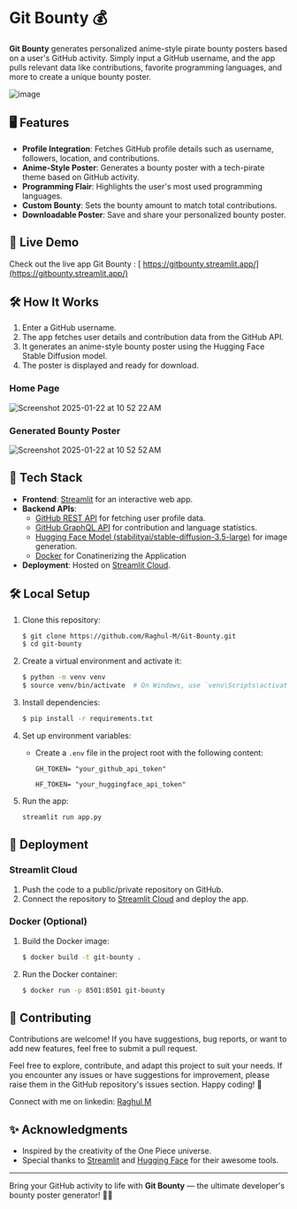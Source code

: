 # Git Bounty 💰

**Git Bounty** generates personalized anime-style pirate bounty posters based on a user's GitHub activity. Simply input a GitHub username, and the app pulls relevant data like contributions, favorite programming languages, and more to create a unique bounty poster.

![image](https://github.com/user-attachments/assets/f20459f6-3a9e-465c-93c4-051e29d09dfe)

## 🖥️ Features
- **Profile Integration**: Fetches GitHub profile details such as username, followers, location, and contributions.
- **Anime-Style Poster**: Generates a bounty poster with a tech-pirate theme based on GitHub activity.
- **Programming Flair**: Highlights the user's most used programming languages.
- **Custom Bounty**: Sets the bounty amount to match total contributions.
- **Downloadable Poster**: Save and share your personalized bounty poster.

## 🚀 Live Demo
Check out the live app Git Bounty : [ https://gitbounty.streamlit.app/](https://gitbounty.streamlit.app/)

## 🛠️ How It Works
1. Enter a GitHub username.
2. The app fetches user details and contribution data from the GitHub API.
3. It generates an anime-style bounty poster using the Hugging Face Stable Diffusion model.
4. The poster is displayed and ready for download.

### **Home Page**
![Screenshot 2025-01-22 at 10 52 22 AM](https://github.com/user-attachments/assets/99dc1a5c-9333-440b-b1bf-abd341e35c89)


### **Generated Bounty Poster**
![Screenshot 2025-01-22 at 10 52 52 AM](https://github.com/user-attachments/assets/ce740694-983d-4bf8-9c46-12ac0318b36c)


## 🧩 Tech Stack
- **Frontend**: [Streamlit](https://streamlit.io/) for an interactive web app.
- **Backend APIs**:
  - [GitHub REST API](https://docs.github.com/en/rest) for fetching user profile data.
  - [GitHub GraphQL API](https://docs.github.com/en/graphql) for contribution and language statistics.
  - [Hugging Face Model (stabilityai/stable-diffusion-3.5-large)](https://huggingface.co/stabilityai) for image generation.
  -  [Docker](https://www.docker.com/) for Conatinerizing the Application
- **Deployment**: Hosted on [Streamlit Cloud](https://streamlit.io/cloud).

## 🛠️ Local Setup
1. Clone this repository:
   ```bash
   $ git clone https://github.com/Raghul-M/Git-Bounty.git
   $ cd git-bounty
   ```

2. Create a virtual environment and activate it:
   ```bash
   $ python -m venv venv
   $ source venv/bin/activate  # On Windows, use `venv\Scripts\activate`
   ```

3. Install dependencies:
   ```bash
   $ pip install -r requirements.txt
   ```

4. Set up environment variables:
   - Create a `.env` file in the project root with the following content:
     ```env
     GH_TOKEN= "your_github_api_token"
     
     HF_TOKEN= "your_huggingface_api_token"
     ```

5. Run the app:
   ```bash
   streamlit run app.py
   ```

## 🧳 Deployment
### Streamlit Cloud
1. Push the code to a public/private repository on GitHub.
2. Connect the repository to [Streamlit Cloud](https://streamlit.io/cloud) and deploy the app.

### Docker (Optional)
1. Build the Docker image:
   ```bash
   $ docker build -t git-bounty .
   ```
2. Run the Docker container:
   ```bash
   $ docker run -p 8501:8501 git-bounty
   ```

## 🌟 Contributing
Contributions are welcome! If you have suggestions, bug reports, or want to add new features, feel free to submit a pull request.

Feel free to explore, contribute, and adapt this project to suit your needs. If you encounter any issues or have suggestions for improvement, please raise them in the GitHub repository's issues section. Happy coding! 🚀

Connect with me on linkedin: [Raghul M](https://www.linkedin.com/in/m-raghul/)


## ✨ Acknowledgments
- Inspired by the creativity of the One Piece universe.
- Special thanks to [Streamlit](https://streamlit.io/) and [Hugging Face](https://huggingface.co/) for their awesome tools.

---

Bring your GitHub activity to life with **Git Bounty** — the ultimate developer's bounty poster generator! 🏴‍☠️

